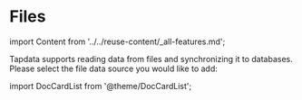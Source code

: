 # Files

import Content from '../../reuse-content/_all-features.md';

<Content />

Tapdata supports reading data from files and synchronizing it to databases. Please select the file data source you would like to add:

import DocCardList from '@theme/DocCardList';

<DocCardList />
